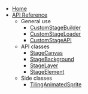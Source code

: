 * [Home]()
* [API Reference](API/api-reference.md)
  * General use
    * [CustomStageBuilder](API/CSL/CustomStageBuilder.md)
    * [CustomStageLoader](API/CSL/CustomStageLoader.md)
    * [CustomStageAPI](API/CSL/CustomStageAPI.md)
  * API classes
	* [StageCanvas](API/StageCanvas.md)
    * [StageBackground](API/StageBackground.md)
    * [StageLayer](API/StageLayer.md)
	* [StageElement](API/StageElement.md)
  * Side classes
    * [TilingAnimatedSprite](API/LIB/TilingAnimatedSprite.md)